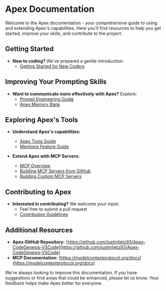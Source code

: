 # Apex Documentation

Welcome to the Apex documentation - your comprehensive guide to using and extending Apex's capabilities. Here you'll find resources to help you get started, improve your skills, and contribute to the project.

## Getting Started

-   **New to coding?** We've prepared a gentle introduction:
    -   [Getting Started for New Coders](getting-started-new-coders/README.md)

## Improving Your Prompting Skills

-   **Want to communicate more effectively with Apex?** Explore:
    -   [Prompt Engineering Guide](prompting/README.md)
    -   [Apex Memory Bank](prompting/custom%20instructions%20library/apex-memory-bank.md)

## Exploring Apex's Tools

-   **Understand Apex's capabilities:**

    -   [Apex Tools Guide](tools/apex-tools-guide.md)
    -   [Mentions Feature Guide](tools/mentions-guide.md)

-   **Extend Apex with MCP Servers:**
    -   [MCP Overview](mcp/README.md)
    -   [Building MCP Servers from GitHub](mcp/mcp-server-from-github.md)
    -   [Building Custom MCP Servers](mcp/mcp-server-from-scratch.md)

## Contributing to Apex

-   **Interested in contributing?** We welcome your input:
    -   Feel free to submit a pull request
    -   [Contribution Guidelines](../CONTRIBUTING.md)

## Additional Resources

-   **Apex GitHub Repository:** [https://github.com/justinlietz93/Apex-CodeGenesis-VSCode](https://github.com/justinlietz93/Apex-CodeGenesis-VSCode)
-   **MCP Documentation:** [https://modelcontextprotocol.org/docs](https://modelcontextprotocol.org/docs)

We're always looking to improve this documentation. If you have suggestions or find areas that could be enhanced, please let us know. Your feedback helps make Apex better for everyone.
